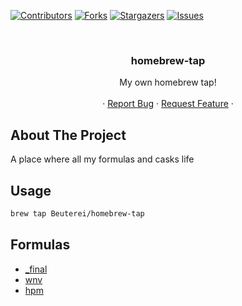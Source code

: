 [![Contributors][contributors-shield]][contributors-url]
[![Forks][forks-shield]][forks-url]
[![Stargazers][stars-shield]][stars-url]
[![Issues][issues-shield]][issues-url]

<!-- PROJECT HEADER -->
<br />
<p align="center">
  <h3 align="center">homebrew-tap</h3>

  <p align="center">
    My own homebrew tap!
    <br />
    <br />
    ·
    <a href="https://github.com/Beuterei/homebrew-tap/issues">Report Bug</a>
    ·
    <a href="https://github.com/Beuterei/homebrew-tap/issues">Request Feature</a>
    ·
  </p>
</p>

<!-- ABOUT THE PROJECT -->

## About The Project

A place where all my formulas and casks life

## Usage

```sh
brew tap Beuterei/homebrew-tap
```

## Formulas

- [_final](https://github.com/Beuterei/_final-REMASTERED/)
- [wnv](https://github.com/Beuterei/what-node-version/)
- [hpm](https://github.com/Beuterei/hacs-package-manager/)

<!-- MARKDOWN LINKS & IMAGES -->
<!-- https://www.markdownguide.org/basic-syntax/#reference-style-links -->

[contributors-shield]: https://img.shields.io/github/contributors/Beuterei/homebrew-tap.svg?style=flat-square
[contributors-url]: https://github.com/Beuterei/homebrew-tap/graphs/contributors
[forks-shield]: https://img.shields.io/github/forks/Beuterei/homebrew-tap.svg?style=flat-square
[forks-url]: https://github.com/Beuterei/homebrew-tap/network/members
[stars-shield]: https://img.shields.io/github/stars/Beuterei/homebrew-tap.svg?style=flat-square
[stars-url]: https://github.com/Beuterei/homebrew-tap/stargazers
[issues-shield]: https://img.shields.io/github/issues/Beuterei/homebrew-tap.svg?style=flat-square
[issues-url]: https://github.com/Beuterei/homebrew-tap/issues
[license-shield]: https://img.shields.io/github/license/Beuterei/homebrew-tap.svg?style=flat-square
